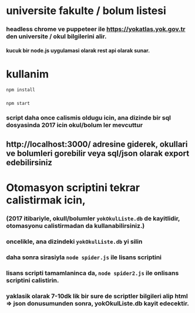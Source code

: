 # universite fakulte / bolum listesi 
### headless chrome ve puppeteer ile https://yokatlas.yok.gov.tr den universite / okul bilgilerini alir.
#### kucuk bir node.js uygulamasi olarak rest api olarak sunar.

# kullanim 
`npm install` 
###
`npm start`

### script daha once calismis oldugu icin, ana dizinde bir sql dosyasinda 2017 icin okul/bolum ler mevcuttur

## http://localhost:3000/ adresine giderek, okullari ve bolumleri gorebilir veya sql/json olarak export edebilirsiniz

# Otomasyon scriptini tekrar calistirmak icin,
### (2017 itibariyle, okull/bolumler `yokOkulListe.db` de kayitlidir, otomasyonu calistirmadan da kullanabilirsiniz.)

### oncelikle, ana dizindeki `yokOkulListe.db` yi silin
### daha sonra sirasiyla `node spider.js` ile lisans scriptini
### lisans scripti tamamlaninca da, `node spider2.js` ile onlisans scriptini calistirin.

### yaklasik olarak 7-10dk lik bir sure de scriptler bilgileri alip html => json donusumunden sonra, yokOkulListe.db kayit edecektir. 

